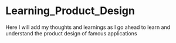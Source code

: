 # Learning_Product_Design
Here I will add my thoughts and learnings as I go ahead to learn and understand the product design of famous applications
